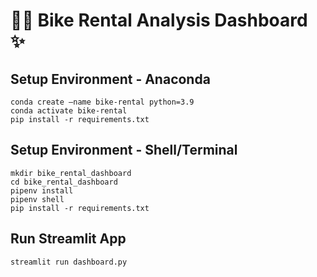 # 🚴‍♂️ Bike Rental Analysis Dashboard ✨

## Setup Environment - Anaconda

```
conda create –name bike-rental python=3.9
conda activate bike-rental
pip install -r requirements.txt
```

## Setup Environment - Shell/Terminal

```
mkdir bike_rental_dashboard
cd bike_rental_dashboard
pipenv install
pipenv shell
pip install -r requirements.txt
```

## Run Streamlit App

```
streamlit run dashboard.py
```
